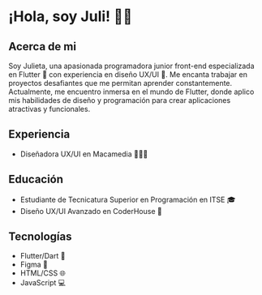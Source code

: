 # ¡Hola, soy Juli! 👋🏻

## Acerca de mi
Soy Julieta, una apasionada programadora junior front-end especializada en Flutter 💙 con experiencia en diseño UX/UI 🎨. Me encanta trabajar en proyectos desafiantes que me permitan aprender constantemente. Actualmente, me encuentro inmersa en el mundo de Flutter, donde aplico mis habilidades de diseño y programación para crear aplicaciones atractivas y funcionales.

## Experiencia
- Diseñadora UX/UI en Macamedia 👩🏻‍💻

## Educación
- Estudiante de Tecnicatura Superior en Programación en ITSE 🎓
- Diseño UX/UI Avanzado en CoderHouse 🎨

## Tecnologías
- Flutter/Dart 📱
- Figma 🎨
- HTML/CSS 🌐
- JavaScript 💻
